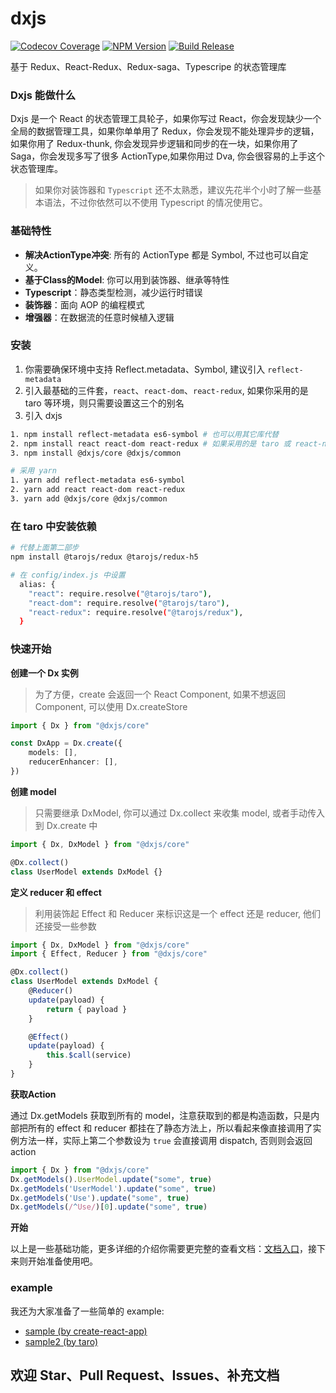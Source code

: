 # dxjs

[![Codecov Coverage](https://img.shields.io/codecov/c/github/taixw2/dx/master.svg?style=flat-square)](https://codecov.io/gh/taixw2/dx/)
[![NPM Version](https://img.shields.io/npm/v/@dxjs/core?style=flat)](https://npmjs.com/package/@dxjs/core)
[![Build Release](https://github.com/taixw2/dxjs/workflows/Release/badge.svg)](https://github.com/taixw2/dxjs/workflows/Release/badge.svg)

基于 Redux、React-Redux、Redux-saga、Typescripe 的状态管理库

### Dxjs 能做什么

Dxjs 是一个 React 的状态管理工具轮子，如果你写过 React，你会发现缺少一个全局的数据管理工具，如果你单单用了 Redux，你会发现不能处理异步的逻辑，如果你用了 Redux-thunk, 你会发现异步逻辑和同步的在一块，如果你用了 Saga，你会发现多写了很多 ActionType,如果你用过 Dva, 你会很容易的上手这个状态管理库。

> 如果你对装饰器和 `Typescript` 还不太熟悉，建议先花半个小时了解一些基本语法，不过你依然可以不使用 Typescript 的情况使用它。

### 基础特性

- **解决ActionType冲突**: 所有的 ActionType 都是 Symbol, 不过也可以自定义。
- **基于Class的Model**: 你可以用到装饰器、继承等特性
- **Typescript**：静态类型检测，减少运行时错误
- **装饰器**：面向 AOP 的编程模式
- **增强器**：在数据流的任意时候植入逻辑


### 安装

1. 你需要确保环境中支持 Reflect.metadata、Symbol, 建议引入 `reflect-metadata`
2. 引入最基础的三件套，`react`、`react-dom`、`react-redux`, 如果你采用的是 taro 等环境，则只需要设置这三个的别名
3. 引入 dxjs 

```sh
1. npm install reflect-metadata es6-symbol # 也可以用其它库代替
2. npm install react react-dom react-redux # 如果采用的是 taro 或 react-native 则不用安装 react-dom 或者 react-redux，但是需要特殊处理, 见下方
3. npm install @dxjs/core @dxjs/common

# 采用 yarn
1. yarn add reflect-metadata es6-symbol
2. yarn add react react-dom react-redux
3. yarn add @dxjs/core @dxjs/common
```

### 在 taro 中安装依赖

```sh
# 代替上面第二部步
npm install @tarojs/redux @tarojs/redux-h5

# 在 config/index.js 中设置
  alias: {
    "react": require.resolve("@tarojs/taro"),
    "react-dom": require.resolve("@tarojs/taro"),
    "react-redux": require.resolve("@tarojs/redux"),
  }
```

### 快速开始

**创建一个 Dx 实例**

> 为了方便，create 会返回一个 React Component, 如果不想返回 Component, 可以使用 Dx.createStore
```typescript
import { Dx } from "@dxjs/core"

const DxApp = Dx.create({
    models: [],
    reducerEnhancer: [],
})
```

**创建 model**

> 只需要继承 DxModel, 你可以通过 Dx.collect 来收集 model, 或者手动传入到 Dx.create 中

```typescript
import { Dx, DxModel } from "@dxjs/core"

@Dx.collect()
class UserModel extends DxModel {}
```


**定义 reducer 和 effect**

> 利用装饰起 Effect 和 Reducer 来标识这是一个 effect 还是 reducer, 他们还接受一些参数
```typescript
import { Dx, DxModel } from "@dxjs/core"
import { Effect, Reducer } from "@dxjs/core"

@Dx.collect()
class UserModel extends DxModel {
    @Reducer()
    update(payload) {
        return { payload }
    }

    @Effect()
    update(payload) {
        this.$call(service)
    }
}
```

**获取Action**

通过 Dx.getModels 获取到所有的 model，注意获取到的都是构造函数，只是内部把所有的 effect 和 reducer 都挂在了静态方法上，所以看起来像直接调用了实例方法一样，实际上第二个参数设为 `true` 会直接调用 dispatch, 否则则会返回 action

```typescript
import { Dx } from "@dxjs/core"
Dx.getModels().UserModel.update("some", true)
Dx.getModels('UserModel').update("some", true)
Dx.getModels('Use').update("some", true)
Dx.getModels(/^Use/)[0].update("some", true)

```

**开始**

以上是一些基础功能，更多详细的介绍你需要更完整的查看文档：[文档入口](https://dxjs.fun)，接下来则开始准备使用吧。

### example

我还为大家准备了一些简单的 example:

- [sample \(by create-react-app\)](./examples/create-react-app)
- [sample2 \(by taro\)](./examples/taro-sample)

## 欢迎 Star、Pull Request、Issues、补充文档
